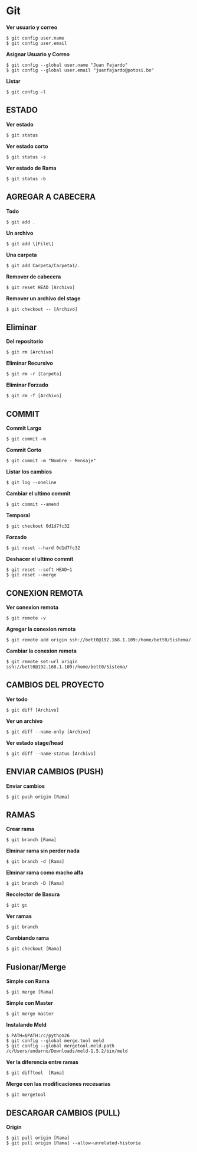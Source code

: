 # Git


__Ver usuario y correo__
```git
$ git config user.name
$ git config user.email
```


__Asignar Usuario y Correo__
```git
$ git config --global user.name "Juan Fajardo"
$ git config --global user.email "juanfajardo@potosi.bo"
```

__Listar__
```git
$ git config -l
```



## ESTADO

__Ver estado__
```git
$ git status
```

__Ver estado corto__
```git
$ git status -s
```

__Ver estado de Rama__
```git
$ git status -b
```

## AGREGAR A CABECERA

__Todo__
```git
$ git add .
```

__Un archivo__
```git
$ git add \[File\]
```

__Una carpeta__
```git
$ git add Carpeta/Carpeta1/.
```

__Remover de cabecera__
```git
$ git reset HEAD [Archivo]
```

__Remover un archivo del stage__
```git
$ git checkout -- [Archivo]
```

## Eliminar
__Del repositorio__
```git
$ git rm [Archivo]
```

__Eliminar Recursivo__
```git
$ git rm -r [Carpeta]
```

__Eliminar Forzado__
```git
$ git rm -f [Archivo]
```



## COMMIT

__Commit Largo__
```git
$ git commit -m
```

__Commit Corto__
```git
$ git commit -m "Nombre - Mensaje"
```

__Listar los cambios__
```git
$ git log --oneline
```

__Cambiar el ultimo commit__
```git
$ git commit --amend
```

__Temporal__
```git
$ git checkout 0d1d7fc32
```

__Forzado__
```git
$ git reset --hard 0d1d7fc32
```

__Deshacer el ultimo commit__
```git
$ git reset --soft HEAD~1
$ git reset --merge
```




## CONEXION REMOTA

__Ver conexion remota__
```git
$ git remote -v
```

__Agregar la conexion remota__
```git
$ git remote add origin ssh://bett0@192.168.1.109:/home/bett0/Sistema/
```

__Cambiar la conexion remota__
```git
$ git remote set-url origin ssh://bett0@192.168.1.109:/home/bett0/Sistema/
```



## CAMBIOS DEL PROYECTO

__Ver todo__
```git
$ git diff [Archivo]
```

__Ver un archivo__
```git
$ git diff --name-only [Archivo]
```

__Ver estado stage/head__
```git
$ git diff --name-status [Archivo]
```


## ENVIAR CAMBIOS (PUSH)

__Enviar cambios__
```git
$ git push origin [Rama]
```




## RAMAS


__Crear rama__
```git
$ git branch [Rama]
```

__Elminar rama sin perder nada__
```git
$ git branch -d [Rama]
```

__Elminar rama como macho alfa__
```git
$ git branch -D [Rama]
```

__Recolector de Basura__
```git
$ git gc
```

__Ver ramas__
```git
$ git branch
```

__Cambiando rama__
```git
$ git checkout [Rama]
```


## Fusionar/Merge

__Simple con Rama__
```git
$ git merge [Rama]
```

__Simple con Master__
```git
$ git merge master
```
__Instalando Meld__
```git
$ PATH=$PATH:/c/python26
$ git config --global merge.tool meld
$ git config --global mergetool.meld.path /c/Users/andarno/Downloads/meld-1.5.2/bin/meld
```

__Ver la diferencia entre ramas__
```git
$ git difftool  [Rama]
```
__Merge con las modificaciones necesarias__
```git
$ git mergetool
```


## DESCARGAR CAMBIOS (PULL)
__Origin__
```git
$ git pull origin [Rama]
$ git pull origin [Rama] --allow-unrelated-historie
```

